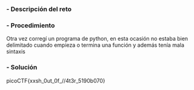 
### - Descripción del reto

### - Procedimiento
Otra vez corregí un programa de python, en esta ocasión no estaba bien delimitado cuando empieza o termina una función y además tenía mala sintaxis
### - Solución

picoCTF{xxsh_0ut_0f_\/\/4t3r_5190b070}